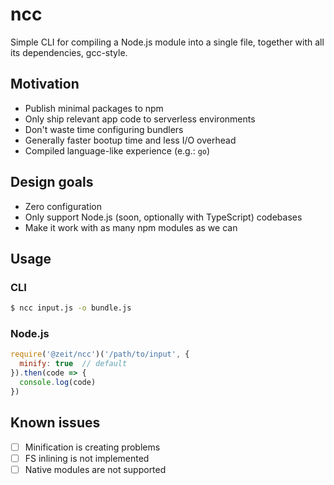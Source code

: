 # ncc

Simple CLI for compiling a Node.js module into a single file,
together with all its dependencies, gcc-style.

## Motivation

- Publish minimal packages to npm
- Only ship relevant app code to serverless environments
- Don't waste time configuring bundlers
- Generally faster bootup time and less I/O overhead
- Compiled language-like experience (e.g.: `go`)

## Design goals

- Zero configuration
- Only support Node.js (soon, optionally with TypeScript) codebases
- Make it work with as many npm modules as we can

## Usage

### CLI

```bash
$ ncc input.js -o bundle.js
```

### Node.js

```js
require('@zeit/ncc')('/path/to/input', {
  minify: true  // default
}).then(code => {
  console.log(code)
})
```

## Known issues

- [ ] Minification is creating problems
- [ ] FS inlining is not implemented
- [ ] Native modules are not supported
